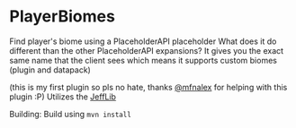 # PlayerBiomes
 Find player's biome using a PlaceholderAPI placeholder
 What does it do different than the other PlaceholderAPI expansions?
 It gives you the exact same name that the client sees which means it supports custom biomes (plugin and datapack)

(this is my first plugin so pls no hate, thanks [@mfnalex](https://github.com/mfnalex) for helping with this plugin :P)
Utilizes the [JeffLib](https://github.com/JEFF-Media-GbR/JeffLib)

Building:
Build using `mvn install`
